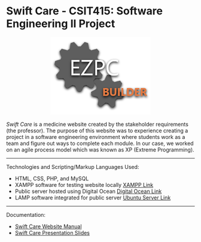 # Swift Care - CSIT415: Software Engineering II Project

<div align = "center">
	<img src = "https://github.com/artsky-bot/ezpcbuilder_finalproject/blob/main/EZPC%20Builder%20Logo.png?raw=true" alt = "Swift Care"/>
</div>



*Swift Care* is a medicine website created by the stakeholder requirements (the professor). The purpose of this website was to experience creating a project in a software engineering environment where students work as a team and figure out ways to complete each module. In our case, we worked on an agile process model which was known as XP (Extreme Programming). 

---
Technologies and Scripting/Markup Languages Used:
- HTML, CSS, PHP, and MySQL
- XAMPP software for testing website locally [XAMPP Link](https://www.apachefriends.org/index.html)
- Public server hosted using Digital Ocean [Digital Ocean Link](https://try.digitalocean.com/developer-brand-nofto/?utm_campaign=amer_brand_kw_en_cpc&utm_adgroup=digitalocean_exact_exact&_keyword=digital%20ocean&_device=c&_adposition=&utm_content=conversion&utm_medium=cpc&utm_source=google)
- LAMP software integrated for public server [Ubuntu Server Link](https://ubuntu.com/server/docs/lamp-applications)

---
Documentation:
- [Swift Care Website Manual](https://github.com/artsky-bot/swiftcare_finalproject/blob/main/CSIT415%20-%20SE2%20Project%20Report.pdf)
- [Swift Care Presentation Slides](https://github.com/artsky-bot/swiftcare_finalproject/blob/main/CSIT415%20-%20SE2%20Presentation.pdf)